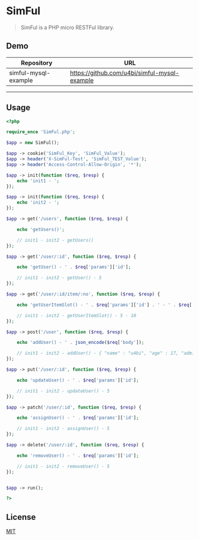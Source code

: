 # SimFul
> SimFul is a PHP micro RESTFul library.

## Demo

| Repository             | URL                                                  |
|------------------------|------------------------------------------------------|
| simful-mysql-example   | https://github.com/u4bi/simful-mysql-example         |
___

## Usage

```php
<?php

require_once 'SimFul.php';

$app = new SimFul();

$app -> cookie('SimFul_Key', 'SimFul_Value');
$app -> header('X-SimFul-Test', 'SimFul_TEST_Value');
$app -> header('Access-Control-Allow-Origin', '*');

$app -> init(function ($req, $resp) {
    echo 'init1 - ';
});

$app -> init(function ($req, $resp) {
    echo 'init2 - ';
});

$app -> get('/users', function ($req, $resp) {

    echo 'getUsers()';

    // init1 - init2 - getUsers()
});

$app -> get('/user/:id', function ($req, $resp) {

    echo 'getUser() - ' . $req['params']['id'];

    // init1 - init2 - getUser() - 5
});

$app -> get('/user/:id/item/:no', function ($req, $resp) {

    echo 'getUserItemSlot() - ' . $req['params']['id'] . ' - ' . $req['params']['no'];

    // init1 - init2 - getUserItemSlot() - 5 - 10
});

$app -> post('/user', function ($req, $resp) {

    echo 'addUser() - ' . json_encode($req['body']);

    // init1 - init2 - addUser() - { "name" : "u4bi", "age" : 17, "admin" : true }
});

$app -> put('/user/:id', function ($req, $resp) {

    echo 'updateUser() - ' . $req['params']['id'];

    // init1 - init2 - updateUser() - 5
});

$app -> patch('/user/:id', function ($req, $resp) {

    echo 'assignUser() - ' . $req['params']['id'];

    // init1 - init2 - assignUser() - 5
});

$app -> delete('/user/:id', function ($req, $resp) {

    echo 'removeUser() - ' . $req['params']['id'];

    // init1 - init2 - removeUser() - 5
});


$app -> run();

?>
```

## License
[MIT](LICENSE)